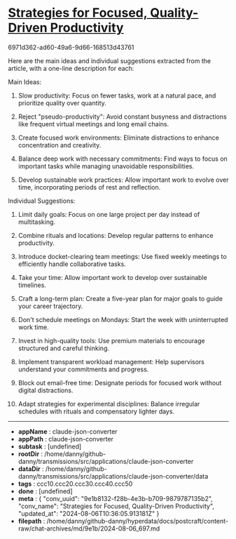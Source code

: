 # [Strategies for Focused, Quality-Driven Productivity](https://claude.ai/chat/9e1b8132-f28b-4e3b-b709-9879787135b2)

6971d362-ad60-49a6-9d66-168513d43761

 Here are the main ideas and individual suggestions extracted from the article, with a one-line description for each:

Main Ideas:
1. Slow productivity: Focus on fewer tasks, work at a natural pace, and prioritize quality over quantity.

2. Reject "pseudo-productivity": Avoid constant busyness and distractions like frequent virtual meetings and long email chains.

3. Create focused work environments: Eliminate distractions to enhance concentration and creativity.

4. Balance deep work with necessary commitments: Find ways to focus on important tasks while managing unavoidable responsibilities.

5. Develop sustainable work practices: Allow important work to evolve over time, incorporating periods of rest and reflection.

Individual Suggestions:
1. Limit daily goals: Focus on one large project per day instead of multitasking.

2. Combine rituals and locations: Develop regular patterns to enhance productivity.

3. Introduce docket-clearing team meetings: Use fixed weekly meetings to efficiently handle collaborative tasks.

4. Take your time: Allow important work to develop over sustainable timelines.

5. Craft a long-term plan: Create a five-year plan for major goals to guide your career trajectory.

6. Don't schedule meetings on Mondays: Start the week with uninterrupted work time.

7. Invest in high-quality tools: Use premium materials to encourage structured and careful thinking.

8. Implement transparent workload management: Help supervisors understand your commitments and progress.

9. Block out email-free time: Designate periods for focused work without digital distractions.

10. Adapt strategies for experimental disciplines: Balance irregular schedules with rituals and compensatory lighter days.

---

* **appName** : claude-json-converter
* **appPath** : claude-json-converter
* **subtask** : [undefined]
* **rootDir** : /home/danny/github-danny/transmissions/src/applications/claude-json-converter
* **dataDir** : /home/danny/github-danny/transmissions/src/applications/claude-json-converter/data
* **tags** : ccc10.ccc20.ccc30.ccc40.ccc50
* **done** : [undefined]
* **meta** : {
  "conv_uuid": "9e1b8132-f28b-4e3b-b709-9879787135b2",
  "conv_name": "Strategies for Focused, Quality-Driven Productivity",
  "updated_at": "2024-08-06T10:36:05.913181Z"
}
* **filepath** : /home/danny/github-danny/hyperdata/docs/postcraft/content-raw/chat-archives/md/9e1b/2024-08-06_697.md